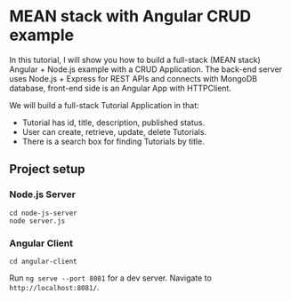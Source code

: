 # MEAN stack with Angular CRUD example

In this tutorial, I will show you how to build a full-stack (MEAN stack) Angular + Node.js example with a CRUD Application. The back-end server uses Node.js + Express for REST APIs and connects with MongoDB database, front-end side is an Angular App with HTTPClient.

We will build a full-stack Tutorial Application in that:

- Tutorial has id, title, description, published status.
- User can create, retrieve, update, delete Tutorials.
- There is a search box for finding Tutorials by title.

## Project setup

### Node.js Server

```
cd node-js-server
node server.js
```

### Angular Client

```
cd angular-client
```

Run `ng serve --port 8081` for a dev server. Navigate to `http://localhost:8081/`.
